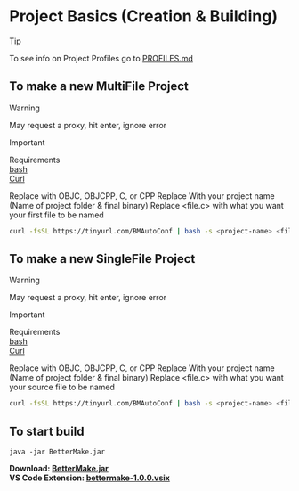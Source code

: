 # Project Basics  (Creation & Building)   
> [!TIP]  
> To see info on Project Profiles go to [PROFILES.md](PROFILES.md)  
## To make a new MultiFile Project  
> [!WARNING]    
> May request a proxy, hit enter, ignore error    
  
> [!IMPORTANT]  
> Requirements  
> [bash](https://www.gnu.org/software/bash/)  
> [Curl](https://curl.se/)  
  
Replace <Lang> with OBJC, OBJCPP, C, or CPP
Replace <project-name> With your project name (Name of project folder & final binary)
Replace <file.c> with what you want your first file to be named
```sh
curl -fsSL https://tinyurl.com/BMAutoConf | bash -s <project-name> <file.c> MF <Lang> <OPTIONAL: profile-name>
```  

## To make a new SingleFile Project  
> [!WARNING]  
> May request a proxy, hit enter, ignore error   
  
> [!IMPORTANT]  
> Requirements  
> [bash](https://www.gnu.org/software/bash/)  
> [Curl](https://curl.se/)  
  
Replace <Lang> with OBJC, OBJCPP, C, or CPP
Replace <project-name> With your project name (Name of project folder & final binary)
Replace <file.c> with what you want your source file to be named
```sh
curl -fsSL https://tinyurl.com/BMAutoConf | bash -s <project-name> <file.c> OF <Lang> <OPTIONAL: profile-name>
```    
## To start build  
`java -jar BetterMake.jar`  
  
__Download: [BetterMake.jar](https://raw.githubusercontent.com/Wdboyes13/BetterMake/refs/heads/main/bettermake/target/BetterMake.jar)__    
__VS Code Extension: [bettermake-1.0.0.vsix](https://github.com/Wdboyes13/BetterMake/raw/refs/heads/main/vsix/bettermake/bettermake-1.0.0.vsix)__
